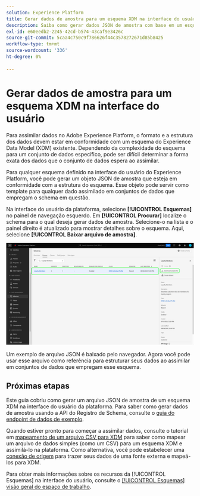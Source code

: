 ```yaml
---
solution: Experience Platform
title: Gerar dados de amostra para um esquema XDM na interface do usuário
description: Saiba como gerar dados JSON de amostra com base em um esquema existente na interface do usuário do Adobe Experience Platform.
exl-id: e60eedb2-2245-42cd-b574-43caf9e3426c
source-git-commit: 5caa4c750c9f786626f44c3578272671d85b8425
workflow-type: tm+mt
source-wordcount: '336'
ht-degree: 0%

---
```


# Gerar dados de amostra para um esquema XDM na interface do usuário

Para assimilar dados no Adobe Experience Platform, o formato e a estrutura dos dados devem estar em conformidade com um esquema do Experience Data Model (XDM) existente. Dependendo da complexidade do esquema para um conjunto de dados específico, pode ser difícil determinar a forma exata dos dados que o conjunto de dados espera ao assimilar.

Para qualquer esquema definido na interface do usuário do Experience Platform, você pode gerar um objeto JSON de amostra que esteja em conformidade com a estrutura do esquema. Esse objeto pode servir como template para qualquer dado assimilado em conjuntos de dados que empregam o schema em questão.

Na interface do usuário da plataforma, selecione **[!UICONTROL Esquemas]** no painel de navegação esquerdo. Em **[!UICONTROL Procurar]** localize o schema para o qual deseja gerar dados de amostra. Selecione-o na lista e o painel direito é atualizado para mostrar detalhes sobre o esquema. Aqui, selecione **[!UICONTROL Baixar arquivo de amostra]**.

![](../images/ui/sample/sample-data.png)

Um exemplo de arquivo JSON é baixado pelo navegador. Agora você pode usar esse arquivo como referência para estruturar seus dados ao assimilar em conjuntos de dados que empregam esse esquema.

## Próximas etapas

Este guia cobriu como gerar um arquivo JSON de amostra de um esquema XDM na interface do usuário da plataforma. Para saber como gerar dados de amostra usando a API do Registro de Schema, consulte o [guia do endpoint de dados de exemplo](../api/sample-data.md).

Quando estiver pronto para começar a assimilar dados, consulte o tutorial em [mapeamento de um arquivo CSV para XDM](../../ingestion/tutorials/map-csv/overview.md) para saber como mapear um arquivo de dados simples (como um CSV) para um esquema XDM e assimilá-lo na plataforma. Como alternativa, você pode estabelecer uma [conexão de origem](../../sources/home.md) para trazer seus dados de uma fonte externa e mapeá-los para XDM.

Para obter mais informações sobre os recursos da [!UICONTROL Esquemas] na interface do usuário, consulte o [[!UICONTROL Esquemas] visão geral do espaço de trabalho](./overview.md).
